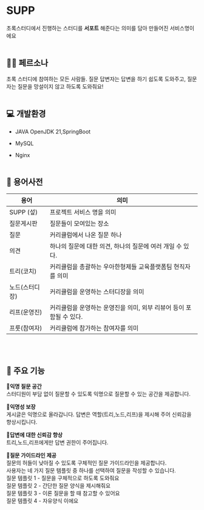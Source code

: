 # SUPP
초록스터디에서 진행하는 스터디를 **서포트** 해준다는 의미를 담아 만들어진 서비스명이에요
<br></br>

## 👶🏻 페르소나
초록 스터디에 참여하는 모든 사람들. 질문 답변자는 답변을 하기 쉽도록 도와주고, 질문자는 질문을 망설이지 않고 하도록 도와줘요!
<br></br>

## 💻 개발환경
* JAVA OpenJDK 21,SpringBoot

* MySQL

* Nginx
<br></br>

## 📒 용어사전
| 용어 | 의미 |
| --- | --- |
SUPP (섶) | 프로젝트 서비스 명을 의미 |
| 질문게시판 | 질문들이 모여있는 장소 |
| 질문 | 커리큘럼에서 나온 질문 하나 |
| 의견 | 하나의 질문에 대한 의견, 하나의 질문에 여러 개일 수 있다. |
| 트리(코치) | 커리큘럼을 총괄하는 우아한형제들 교육플랫폼팀 현직자를 의미 |
| 노드(스터디장) | 커리큘럼을 운영하는 스터디장을 의미 |
| 리프(운영진) | 커리큘럼을 운영하는 운영진을 의미, 외부 리뷰어 등이 포함될 수 있다. |
| 프룻(참여자) | 커리큘럼에 참가하는 참여자를 의미 |

<br></br>
  
## 🚀 주요 기능

📎**익명 질문 공간**<br>스터디원이 부담 없이 질문할 수 있도록 익명으로 질문할 수 있는 공간을 제공합니다.

📎**익명성 보장**<br> 게시글은 익명으로 올라갑니다. 답변은 역할(트리,노드,리프)을 제시해 주어 신뢰감을 향상시킵니다. 

📎**답변에 대한 신뢰감 향상**<br> 트리,노드,리프에게만 답변 권한이 주어집니다.

📎**질문 가이드라인 제공**<br> 질문의 허들이 낮아질 수 있도록 구체적인 질문 가이드라인을 제공합니다. <br>사용자는 네 가지 질문 템플릿 중 하나를 선택하여 질문을 작성할 수 있습니다.<br>
  질문 템플릿 1 - 질문을 구체적으로 하도록 도와줘요<br>
  질문 템플릿 2 - 간단한 질문 양식을 제시해줘요<br>
  질문 템플릿 3 - 이론 질문을 할 때 참고할 수 있어요<br>
  질문 템플릿 4 - 자유양식 이에요


